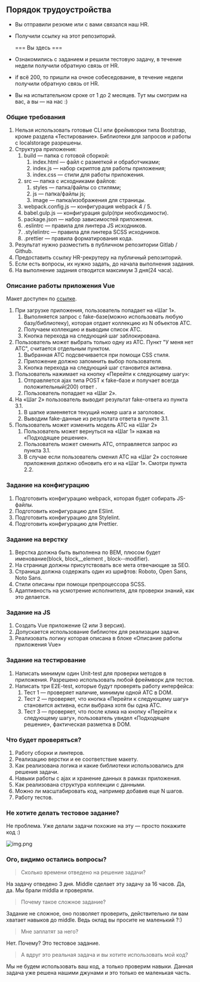 ## Порядок трудоустройства
- Вы отправили резюме или с вами связался наш HR.
- Получили ссылку на этот репозиторий.


  === Вы здесь ===
- Ознакомились с заданием и решили тестовую задачу, в течение недели получили обратную связь от HR.
- if всё 200, то пришли на очное собеседование, в течение недели получили обратную связь от HR.
- Вы на испытательном сроке от 1 до 2 месяцев. Тут мы смотрим на вас, а вы — на нас :)

### Общие требования
1. Нельзя использовать готовые CLI или фреймворки типа Bootstrap, кроме раздела «Тестирование». Библиотеки для запросов и работы с localstorage разрешены.
2. Структура приложения:
    1. build — папка с готовой сборкой:
        1. index.html — файл с разметкой и обработчиками;
        2. index.js — набор скриптов для работы приложения;
        3. index.css — стили для работы приложения.
    2. src — папка с исходниками файлов:
        1. styles — папка/файлы со стилями;
        2. js — папка/файлы js;
        3. image — папка/изображения для страницы.
    3. webpack.config.js — конфигурация webpack 4 / 5.
    4. babel.gulp.js — конфигурация gulp(при необходимости).
    5. package.json — набор зависимостей приложения.
    6. .eslintrc — правила для линтера JS исходников.
    7. .stylelintrc — правила для линтера SCSS исходников.
    8. .prettier — правила форматирования кода.
3. Результат нужно разместить в публичном репозитории Gitlab / Github.
4. Предоставить ссылку HR-рекрутеру на публичный репозиторий.
5. Если есть вопросы, их нужно задать, до начала выполнения задания.
6. На выполнение задания отводится максимум 3 дня(24 часа).

### Описание работы приложения Vue
Макет доступен по [ссылке](https://www.figma.com/file/b2F3Xjl0GMTTWEmWLfrqZc/Тестовое-задание-front-end?node-id=0%3A1).

1. При загрузке приложения, пользователь попадает на «Шаг 1».
    1. Выполняется запрос с fake-базе(можно использовать любую базу/библиотеку), которая отдает коллекцию из N объектов АТС.
    2. Получаем коллекцию и выводим список АТС.
    3. Кнопка перехода на следующий шаг заблокирована.
2. Пользователь может выбрать только одну из АТС. Пункт "У меня нет АТС", считается отдельным пунктом.
    1. Выбранная АТС подсвечивается при помощи CSS стиля.
    2. Приложение должно запомнить выбор пользователя.
    3. Кнопка перехода на следующий шаг становится активна.
3. Пользователь нажимает на кнопку «Перейти к следующему шагу»:
    1. Отправляется ajax типа POST к fake-базе и получает всегда положительный(200) ответ .
    2. Пользователь попадает на «Шаг 2».
4. На «Шаг 2» пользователь выводит результат fake-ответа из пункта 3.1.
    1. В шапке изменяется текущий номер шага и заголовок.
    2. Выводим fake-данные из результата ответа в пункте 3.1.
5. Пользователь может изменить модель АТС на «Шаг 2»
    1. Пользователь может вернуться на «Шаг 1» нажав на «Подходящее решение».
    2. Пользователь может сменить АТС, отправляется запрос из пункта 3.1.
    3. В случае если пользователь сменил АТС на «Шаг 2» состояние приложения должно обновить его и на «Шаг 1». Смотри пункта 2.2.

### Задание на конфигурацию
1. Подготовить конфигурацию webpack, которая будет собирать JS-файлы.
2. Подготовить конфигурацию для ESlint.
3. Подготовить конфигурацию для Stylelint.
4. Подготовить конфигурацию для Prettier.

### Задание на верстку
1. Верстка должна быть выполнена по BEM, плюсом будет именование(block, block__element , block--modifier).
2. На странице должны присутствовать все мета отвечающие за SEO.
3. Страница должна содержать один из шрифтов: Roboto, Open Sans, Noto Sans.
4. Стили описаны при помощи препроцессора SCSS.
5. Адаптивность на усмотрение исполнителя, для проверки знаний, как это делается.

### Задание на JS
1. Создать Vue приложение (2 или 3 версия).
2. Допускается использование библиотек для реализации задачи.
3. Реализовать логику которая описана в блоке «Описание работы приложения Vue»

### Задание на тестирование
1. Написать минимум один Unit-test для проверки методов в приложения. Разрешено использовать любой фреймворк для тестов.
2. Написать три E2E-test, которые будут проверять работу интерфейса:
    1. Тест 1 — проверяет наличие, минимум одной АТС в DOM.
    2. Тест 2 — проверяет, что кнопка «Перейти к следующему шагу» становится активна, если выбрана хотя бы одна АТС.
    3. Тест 3 — проверяет, что после клика на кнопку «Перейти к следующему шагу», пользователь увидел «Подходящее решение», фактическая разметка в DOM.

### Что будет проверяться?
1. Работу сборки и линтеров.
2. Реализацию верстки и ее соответствие макету.
3. Как реализована логика и какие библиотеки использовались для решения задачи.
4. Навыки работы с ajax и хранение данных в рамках приложения.
5. Как реализована структура коллекции с данными.
6. Можно ли масштабировать код, например добавив еще N шагов.
7. Работу тестов.

### Не хотите делать тестовое задание?
Не проблема. Уже делали задачи похожие на эту — просто покажите код :)

![img.png](img.png)


### Ого, видимо остались вопросы?


> Сколько времени отведено на решение задачи?

На задачу отведено 3 дня. Middle сделает эту задачу за 16 часов. Да, да. Мы брали middla и проверяли.

> Почему такое сложное задание?

Задание не сложное, оно позволяет проверить, действительно ли вам хватает навыков до middle. Ведь оклад вы просите не маленький ?:)

> Мне заплатят за него?

Нет. Почему? Это тестовое задание.

> А вдруг это реальная задача и вы хотите использовать мой код?

Мы не будем использовать ваш код, а только проверим навыки. Данная задача уже решена нашими джунами и это только ее маленькая часть.
